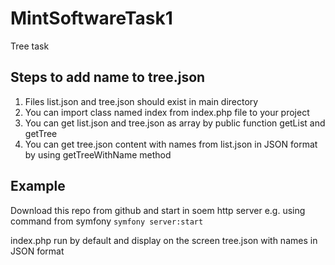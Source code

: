 # MintSoftwareTask1
Tree task

## Steps to add name to tree.json

1. Files list.json and tree.json should exist in main directory
2. You can import class named index from index.php file to your project
3. You can get list.json and tree.json as array by public function getList and getTree
4. You can get tree.json content with names from list.json in JSON format by using getTreeWithName method


## Example
Download this repo from github and start in soem http server e.g. using command from symfony
`symfony server:start`

index.php run by default and display on the screen tree.json with names in JSON format